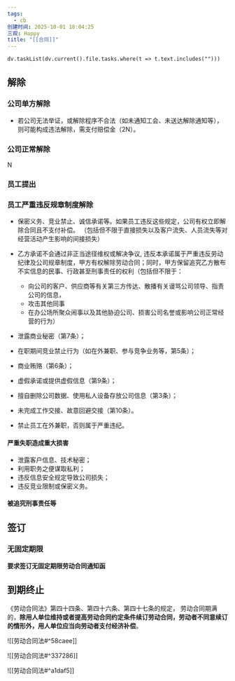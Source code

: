 ```yaml
---
tags:
  - cb
创建时间: 2025-10-01 18:04:25
三观: Happy
title: "[[合同]]"
---
```



```dataviewjs
dv.taskList(dv.current().file.tasks.where(t => t.text.includes("")))
```



## 解除

### 公司单方解除

- 若公司无法举证，或解除程序不合法（如未通知工会、未送达解除通知等），则可能构成违法解除，需支付赔偿金（2N）。

### 公司正常解除
N


### 员工提出


### 员工严重违反规章制度解除

- 保密义务、竞业禁止、诚信承诺等。如果员工违反这些规定，公司有权立即解除合同且不支付补偿。
（包括但不限于直接损失以及客户流失、人员流失等对经营活动产生影响的间接损失）

- 乙方承诺不会通过非正当途径维权或解决争议, 违反本承诺属于严重违反劳动纪律及公司规章制度，甲方有权解除劳动合同；同时，甲方保留追究乙方散布不实信息的民事、行政甚至刑事责任的权利（包括但不限于：
    - 向公司的客户、供应商等有关第三方传达、散播有关谩骂公司领导、指责公司的信息，
    - 攻击其他同事
    - 在办公场所聚众闹事以及其他胁迫公司、损害公司名誉或影响公司正常经营的行为）
- 泄露商业秘密（第7条）；
- 在职期间竞业禁止行为（如在外兼职、参与竞争业务等，第5条）；
- 商业贿赂（第6条）；
- 虚假承诺或提供虚假信息（第9条）；
- 擅自删除公司数据、使用私人设备存放公司信息（第3条）；
- 未完成工作交接、故意回避交接（第10条）。
- 禁止员工在外兼职，否则属于严重违纪。

#### 严重失职造成重大损害
  
- 泄露客户信息、技术秘密；
- 利用职务之便谋取私利；
- 违反信息安全规定导致公司损失；
- 违反竞业限制或保密义务。
  
#### 被追究刑事责任等


## 签订

### 无固定期限

**要求签订无固定期限劳动合同通知函**


## 到期终止

《劳动合同法》第四十四条、第四十六条、第四十七条的规定，
劳动合同期满的，**除用人单位维持或者提高劳动合同约定条件续订劳动合同，劳动者不同意续订的情形外，用人单位应当向劳动者支付经济补偿**。 


![[劳动合同法#^58caee]]

![[劳动合同法#^337286]]


![[劳动合同法#^a1daf5]]



